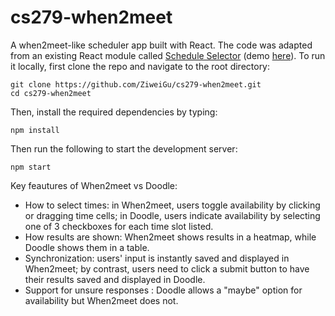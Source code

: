 # cs279-when2meet

A when2meet-like scheduler app built with React. The code was adapted from an existing React module called [Schedule Selector](https://github.com/bibekg/react-schedule-selector) (demo [here](http://react-schedule-selector.surge.sh/)). To run it locally, first clone the repo and navigate to the root directory: 
```
git clone https://github.com/ZiweiGu/cs279-when2meet.git
cd cs279-when2meet
```
Then, install the required dependencies by typing:
```
npm install
```
Then run the following to start the development server:
```
npm start
```

Key feautures of When2meet vs Doodle:
- How to select times: in When2meet, users toggle availability by clicking or dragging time cells; in Doodle, users indicate availability by selecting one of 3 checkboxes for each time slot listed.
- How results are shown: When2meet shows results in a heatmap, while Doodle shows them in a table.
- Synchronization: users' input is instantly saved and displayed in When2meet; by contrast, users need to click a submit button to have their results saved and displayed in Doodle.
- Support for unsure responses : Doodle allows a "maybe" option for availability but When2meet does not.